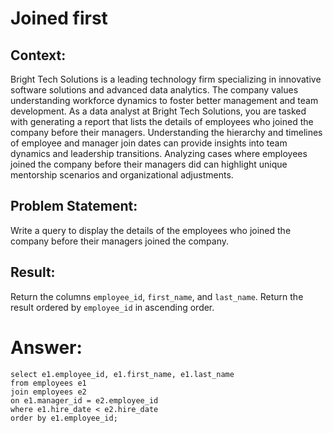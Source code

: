 # Joined first

## Context:
Bright Tech Solutions is a leading technology firm specializing in innovative software solutions and advanced data analytics. 
The company values understanding workforce dynamics to foster better management and team development.
As a data analyst at Bright Tech Solutions, you are tasked with generating a report that lists the details of employees who joined the company before their managers. 
Understanding the hierarchy and timelines of employee and manager join dates can provide insights into team dynamics and leadership transitions. Analyzing cases where employees joined the company before their managers did can highlight unique mentorship scenarios and organizational adjustments.

## Problem Statement:
Write a query to display the details of the employees who joined the company before their managers joined the company.

## Result:
Return the columns `employee_id`, `first_name`, and `last_name`.
Return the result ordered by `employee_id` in ascending order.

# Answer:

```query
select e1.employee_id, e1.first_name, e1.last_name 
from employees e1 
join employees e2 
on e1.manager_id = e2.employee_id
where e1.hire_date < e2.hire_date
order by e1.employee_id;
